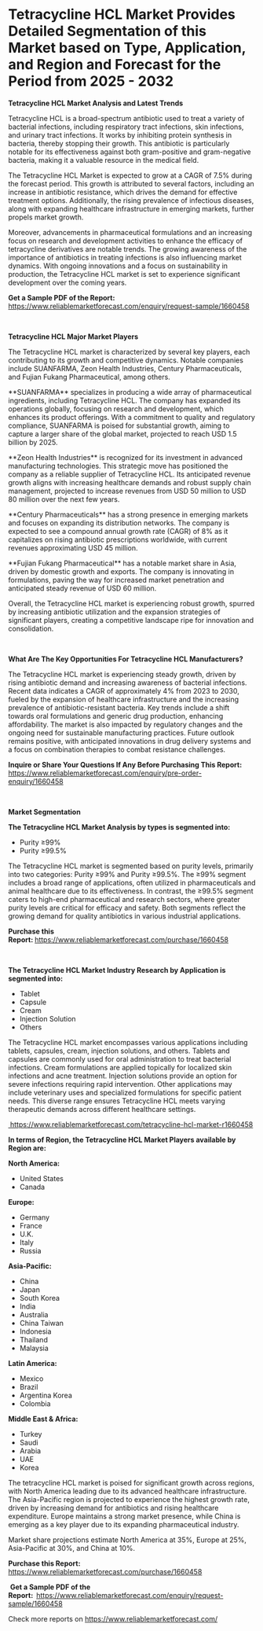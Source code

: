 <p><h1>Tetracycline HCL Market Provides Detailed Segmentation of this Market based on Type, Application, and Region and Forecast for the Period from 2025 - 2032</h1></p><p><strong>Tetracycline HCL Market Analysis and Latest Trends</strong></p>
<p><p>Tetracycline HCL is a broad-spectrum antibiotic used to treat a variety of bacterial infections, including respiratory tract infections, skin infections, and urinary tract infections. It works by inhibiting protein synthesis in bacteria, thereby stopping their growth. This antibiotic is particularly notable for its effectiveness against both gram-positive and gram-negative bacteria, making it a valuable resource in the medical field.</p><p>The Tetracycline HCL Market is expected to grow at a CAGR of 7.5% during the forecast period. This growth is attributed to several factors, including an increase in antibiotic resistance, which drives the demand for effective treatment options. Additionally, the rising prevalence of infectious diseases, along with expanding healthcare infrastructure in emerging markets, further propels market growth. </p><p>Moreover, advancements in pharmaceutical formulations and an increasing focus on research and development activities to enhance the efficacy of tetracycline derivatives are notable trends. The growing awareness of the importance of antibiotics in treating infections is also influencing market dynamics. With ongoing innovations and a focus on sustainability in production, the Tetracycline HCL market is set to experience significant development over the coming years.</p></p>
<p><strong>Get a Sample PDF of the Report:&nbsp;</strong> <a href="https://www.reliablemarketforecast.com/enquiry/request-sample/1660458?utm_campaign=3458&utm_medium=2&utm_source=Github&utm_content=ia&utm_term=01042025&utm_id=tetracycline-hcl">https://www.reliablemarketforecast.com/enquiry/request-sample/1660458</a></p>
<p>&nbsp;</p>
<p><strong>Tetracycline HCL Major Market Players</strong></p>
<p><p>The Tetracycline HCL market is characterized by several key players, each contributing to its growth and competitive dynamics. Notable companies include SUANFARMA, Zeon Health Industries, Century Pharmaceuticals, and Fujian Fukang Pharmaceutical, among others.</p><p>**SUANFARMA** specializes in producing a wide array of pharmaceutical ingredients, including Tetracycline HCL. The company has expanded its operations globally, focusing on research and development, which enhances its product offerings. With a commitment to quality and regulatory compliance, SUANFARMA is poised for substantial growth, aiming to capture a larger share of the global market, projected to reach USD 1.5 billion by 2025.</p><p>**Zeon Health Industries** is recognized for its investment in advanced manufacturing technologies. This strategic move has positioned the company as a reliable supplier of Tetracycline HCL. Its anticipated revenue growth aligns with increasing healthcare demands and robust supply chain management, projected to increase revenues from USD 50 million to USD 80 million over the next few years.</p><p>**Century Pharmaceuticals** has a strong presence in emerging markets and focuses on expanding its distribution networks. The company is expected to see a compound annual growth rate (CAGR) of 8% as it capitalizes on rising antibiotic prescriptions worldwide, with current revenues approximating USD 45 million.</p><p>**Fujian Fukang Pharmaceutical** has a notable market share in Asia, driven by domestic growth and exports. The company is innovating in formulations, paving the way for increased market penetration and anticipated steady revenue of USD 60 million.</p><p>Overall, the Tetracycline HCL market is experiencing robust growth, spurred by increasing antibiotic utilization and the expansion strategies of significant players, creating a competitive landscape ripe for innovation and consolidation.</p></p>
<p>&nbsp;</p>
<p><strong>What Are The Key Opportunities For Tetracycline HCL Manufacturers?</strong></p>
<p><p>The Tetracycline HCL market is experiencing steady growth, driven by rising antibiotic demand and increasing awareness of bacterial infections. Recent data indicates a CAGR of approximately 4% from 2023 to 2030, fueled by the expansion of healthcare infrastructure and the increasing prevalence of antibiotic-resistant bacteria. Key trends include a shift towards oral formulations and generic drug production, enhancing affordability. The market is also impacted by regulatory changes and the ongoing need for sustainable manufacturing practices. Future outlook remains positive, with anticipated innovations in drug delivery systems and a focus on combination therapies to combat resistance challenges.</p></p>
<p><strong>Inquire or Share Your Questions If Any Before Purchasing This Report:</strong> <a href="https://www.reliablemarketforecast.com/enquiry/pre-order-enquiry/1660458?utm_campaign=3458&utm_medium=2&utm_source=Github&utm_content=ia&utm_term=01042025&utm_id=tetracycline-hcl">https://www.reliablemarketforecast.com/enquiry/pre-order-enquiry/1660458</a></p>
<p>&nbsp;</p>
<p><strong>Market Segmentation</strong></p>
<p><strong>The Tetracycline HCL Market Analysis by types is segmented into:</strong></p>
<p><ul><li>Purity ≥99%</li><li>Purity ≥99.5%</li></ul></p>
<p><p>The Tetracycline HCL market is segmented based on purity levels, primarily into two categories: Purity ≥99% and Purity ≥99.5%. The ≥99% segment includes a broad range of applications, often utilized in pharmaceuticals and animal healthcare due to its effectiveness. In contrast, the ≥99.5% segment caters to high-end pharmaceutical and research sectors, where greater purity levels are critical for efficacy and safety. Both segments reflect the growing demand for quality antibiotics in various industrial applications.</p></p>
<p><strong>Purchase this Report:&nbsp;</strong><a href="https://www.reliablemarketforecast.com/purchase/1660458?utm_campaign=3458&utm_medium=2&utm_source=Github&utm_content=ia&utm_term=01042025&utm_id=tetracycline-hcl">https://www.reliablemarketforecast.com/purchase/1660458</a></p>
<p>&nbsp;</p>
<p><strong>The Tetracycline HCL Market Industry Research by Application is segmented into:</strong></p>
<p><ul><li>Tablet</li><li>Capsule</li><li>Cream</li><li>Injection Solution</li><li>Others</li></ul></p>
<p><p>The Tetracycline HCL market encompasses various applications including tablets, capsules, cream, injection solutions, and others. Tablets and capsules are commonly used for oral administration to treat bacterial infections. Cream formulations are applied topically for localized skin infections and acne treatment. Injection solutions provide an option for severe infections requiring rapid intervention. Other applications may include veterinary uses and specialized formulations for specific patient needs. This diverse range ensures Tetracycline HCL meets varying therapeutic demands across different healthcare settings.</p></p>
<p><a href="https://www.reliablemarketforecast.com/tetracycline-hcl-market-r1660458?utm_campaign=3458&utm_medium=2&utm_source=Github&utm_content=ia&utm_term=01042025&utm_id=tetracycline-hcl">&nbsp;https://www.reliablemarketforecast.com/tetracycline-hcl-market-r1660458</a></p>
<p><strong>In terms of Region, the Tetracycline HCL Market Players available by Region are:</strong></p>
<p>
    <p> <strong> North America: </strong>
        <ul>
            <li>United States</li>
            <li>Canada</li>
        </ul>
        </p> 
    <p> <strong> Europe: </strong>
        <ul>
            <li>Germany</li>
            <li>France</li>
            <li>U.K.</li>
            <li>Italy</li>
            <li>Russia</li>
        </ul>
        </p> 
    <p> <strong> Asia-Pacific: </strong>
        <ul>
            <li>China</li>
            <li>Japan</li>
            <li>South Korea</li>
            <li>India</li>
            <li>Australia</li>
            <li>China Taiwan</li>
            <li>Indonesia</li>
            <li>Thailand</li>
            <li>Malaysia</li>
        </ul>
        </p> 
    <p> <strong> Latin America: </strong>
        <ul>
            <li>Mexico</li>
            <li>Brazil</li>
            <li>Argentina Korea</li>
            <li>Colombia</li>
        </ul>
        </p> 
    <p> <strong> Middle East & Africa: </strong>
        <ul>
            <li>Turkey</li>
            <li>Saudi</li>
            <li>Arabia</li>
            <li>UAE</li>
            <li>Korea</li>
        </ul>
    </p>
    </p>
<p><p>The tetracycline HCL market is poised for significant growth across regions, with North America leading due to its advanced healthcare infrastructure. The Asia-Pacific region is projected to experience the highest growth rate, driven by increasing demand for antibiotics and rising healthcare expenditure. Europe maintains a strong market presence, while China is emerging as a key player due to its expanding pharmaceutical industry.</p><p>Market share projections estimate North America at 35%, Europe at 25%, Asia-Pacific at 30%, and China at 10%.</p></p>
<p><strong>Purchase this Report: </strong><a href="https://www.reliablemarketforecast.com/purchase/1660458?utm_campaign=3458&utm_medium=2&utm_source=Github&utm_content=ia&utm_term=01042025&utm_id=tetracycline-hcl">https://www.reliablemarketforecast.com/purchase/1660458</a></p>
<p>&nbsp;<strong>Get a Sample PDF of the Report:&nbsp;&nbsp;</strong><a href="https://www.reliablemarketforecast.com/enquiry/request-sample/1660458?utm_campaign=3458&utm_medium=2&utm_source=Github&utm_content=ia&utm_term=01042025&utm_id=tetracycline-hcl">https://www.reliablemarketforecast.com/enquiry/request-sample/1660458</a></p>
<p><strong></strong></p>
<p>Check more reports on <a href="https://www.reliablemarketforecast.com/?utm_campaign=3458&utm_medium=2&utm_source=Github&utm_content=ia&utm_term=01042025&utm_id=tetracycline-hcl">https://www.reliablemarketforecast.com/</a></p>